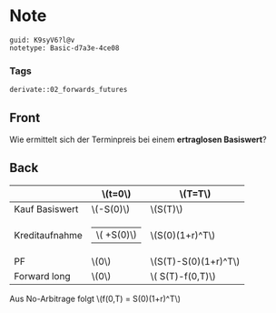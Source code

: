 # Note
```
guid: K9syV6?l@v
notetype: Basic-d7a3e-4ce08
```

### Tags
```
derivate::02_forwards_futures
```

## Front
Wie ermittelt sich der Terminpreis bei einem <b>ertraglosen
Basiswert</b>?

## Back
<table>
  <thead>
    <tr>
      <th>
      <th>\(t=0\)
      <th>\(T=T\)
  <tbody>
    <tr>
      <td>Kauf Basiswert
      <td>\(-S(0)\)
      <td>\(S(T)\)
    <tr>
      <td>Kreditaufnahme
      <td>
        <table>
          <tbody>
            <tr>
              <td>\( +S(0)\)
        </table>
      <td>\(S(0)(1+r)^T\)
    <tr>
      <td>PF
      <td>\(0\)
      <td>\(S(T)-S(0)(1+r)^T\)
    <tr>
      <td>Forward long
      <td>\(0\)
      <td>\( S(T)-f(0,T)\)
</table>Aus No-Arbitrage folgt \(f(0,T) = S(0)(1+r)^T\)
